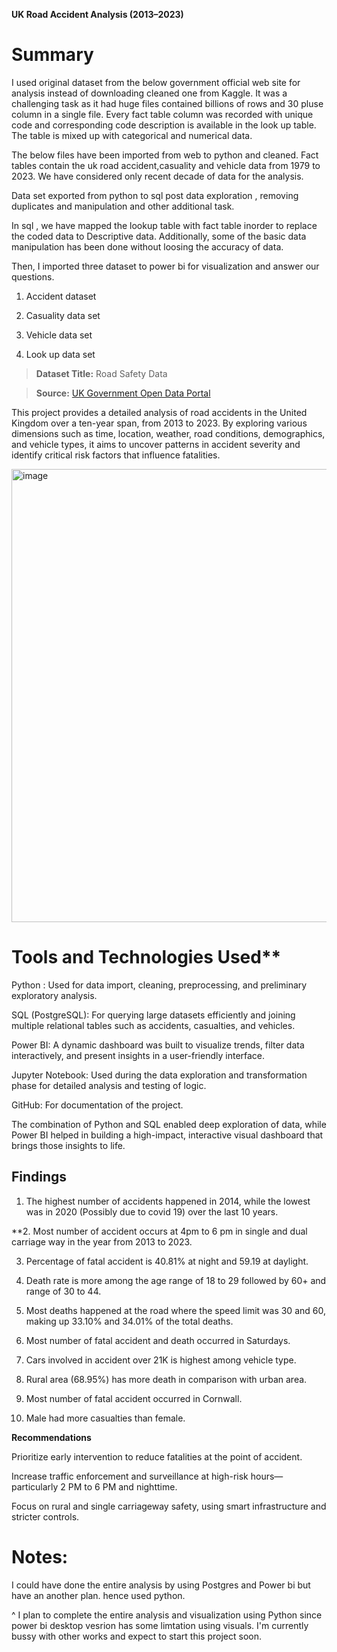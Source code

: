 **UK Road Accident Analysis (2013–2023)**

# Summary

I used original dataset from the below government official web site for analysis instead of downloading cleaned one from Kaggle. It was a challenging task as it had huge files contained billions of rows and 30 pluse column in a single file. Every  fact table column was recorded with unique code and corresponding code description is available in the look up table. The table is mixed up with categorical and numerical data. 

The below files have been imported from web to python and cleaned. Fact tables contain the uk road accident,casuality and vehicle data from  1979 to 2023. We have considered only recent decade of data for the analysis.

 Data set exported from python to sql post data exploration , removing duplicates and manipulation and other additional task.

In sql , we have mapped the lookup table with fact table inorder to replace the coded data to Descriptive data. Additionally, some of the basic data manipulation has been done without loosing the accuracy of data.

Then, I imported three dataset to power bi for visualization and answer our questions.


1. Accident dataset

2. Casuality data set
   
3. Vehicle data set
   
4. Look up data set

> **Dataset Title:** Road Safety Data

> **Source:** [UK Government Open Data Portal](https://www.data.gov.uk/dataset/cb7ae6f0-4be6-4935-9277-47e5ce24a11f/road-accidents-safety-data)


This project provides a detailed analysis of road accidents in the United Kingdom over a ten-year span, from 2013 to 2023. By exploring various dimensions such as time, location, weather, road conditions, demographics, and vehicle types, it aims to uncover patterns in accident severity and identify critical risk factors that influence fatalities.

<img width="1298" height="725" alt="image" src="https://github.com/user-attachments/assets/c5359fbd-d685-4948-995c-af9760ec2f70" />








# Tools and Technologies Used**

Python : Used for data import, cleaning, preprocessing, and preliminary exploratory analysis.

SQL (PostgreSQL): For querying large datasets efficiently and joining multiple relational tables such as accidents, casualties, and vehicles.

Power BI: A dynamic dashboard was built to visualize trends, filter data interactively, and present insights in a user-friendly interface.

Jupyter Notebook: Used during the data exploration and transformation phase for detailed analysis and testing of logic.

GitHub: For documentation of the project.

The combination of Python and SQL enabled deep exploration of data, while Power BI helped in building a high-impact, interactive visual dashboard that brings those insights to life.

## Findings

1. The highest number of accidents happened in 2014, while the lowest was in 2020 (Possibly due to covid 19) over the last 10 years.
   
**2. Most number of accident occurs at 4pm to 6 pm in single and dual carriage way in the year from 2013 to 2023.   

3. Percentage of  fatal accident is 40.81% at night and 59.19 at daylight.
   
4. Death rate is more among the age range of  18 to 29 followed by 60+ and range of 30 to 44.
   
5. Most deaths happened at the road where the speed limit was 30 and 60, making up 33.10% and 34.01% of the total deaths.
    
6. Most number of fatal accident and death occurred in Saturdays.
    
7. Cars involved in accident over 21K is highest among vehicle type.
    
8. Rural area (68.95%) has more death in comparison with urban area.
    
9. Most number of fatal accident occurred in Cornwall.
    
10. Male had more casualties than female.

**Recommendations**

Prioritize early intervention to reduce fatalities at the point of accident.

Increase traffic enforcement and surveillance at high-risk hours—particularly 2 PM to 6 PM and nighttime.

Focus on rural and single carriageway safety, using smart infrastructure and stricter controls.

# Notes:
I could have done the entire analysis by using Postgres and Power bi but have an another plan. hence used python.

^ I plan to complete the entire analysis and visualization using Python since power bi desktop vesrion has some limtation using visuals. I'm currently bussy with other works and expect to start this project soon.

